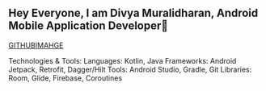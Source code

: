 ## Hey Everyone, I am Divya Muralidharan, Android Mobile Application Developer👋

[GITHUBIMAHGE](https://github.com/DivyaMU/DivyaMU/assets/169725170/0a0ba0f0-3d4c-4525-bcfc-95bf565ca15c)

Technologies & Tools:
Languages: Kotlin, Java
Frameworks: Android Jetpack, Retrofit, Dagger/Hilt
Tools: Android Studio, Gradle, Git
Libraries: Room, Glide, Firebase, Coroutines


<!--
**DivyaMU/DivyaMU** is a ✨ _special_ ✨ repository because its `README.md` (this file) appears on your GitHub profile.

Here are some ideas to get you started:

- 🔭 I’m currently working on ...
- 🌱 I’m currently learning ...
- 👯 I’m looking to collaborate on ...
- 🤔 I’m looking for help with ...
- 💬 Ask me about ...!
- 📫 How to reach me: ...
- 😄 Pronouns: ...
- ⚡ Fun fact: ...
-->
